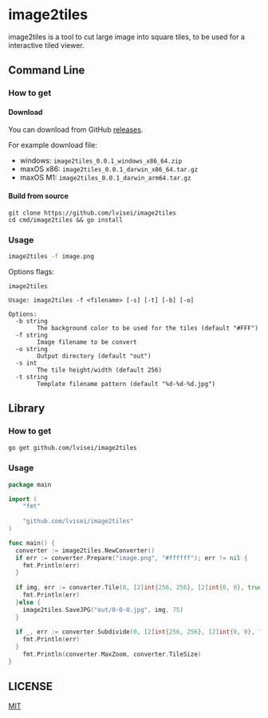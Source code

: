 # image2tiles

image2tiles is a tool to cut large image into square tiles, to be used for a interactive tiled viewer.

## Command Line

### How to get

#### Download

You can download from GitHub [releases](https://github.com/lvisei/image2tiles/releases).

For example download file:

- windows: `image2tiles_0.0.1_windows_x86_64.zip`
- maxOS x86: `image2tiles_0.0.1_darwin_x86_64.tar.gz`
- maxOS M1: `image2tiles_0.0.1_darwin_arm64.tar.gz`

#### Build from source

```
git clone https://github.com/lvisei/image2tiles
cd cmd/image2tiles && go install
```

### Usage

```bash
image2tiles -f image.png
```

Options flags:

```
image2tiles

Usage: image2tiles -f <filename> [-s] [-t] [-b] [-o]

Options:
  -b string
        The background color to be used for the tiles (default "#FFF")
  -f string
        Image filename to be convert
  -o string
        Output directory (default "out")
  -s int
        The tile height/width (default 256)
  -t string
        Template filename pattern (default "%d-%d-%d.jpg")
```

## Library

### How to get

```bash
go get github.com/lvisei/image2tiles
```

### Usage

```go
package main

import (
	"fmt"
	
	"github.com/lvisei/image2tiles"
)

func main() {
  converter := image2tiles.NewConverter()
  if err := converter.Prepare("image.png", "#ffffff"); err != nil {
  	fmt.Println(err)
  }
  
  if img, err := converter.Tile(0, [2]int{256, 256}, [2]int{0, 0}, true); err!=nil {
  	fmt.Println(err)
  }else {
  	image2tiles.SaveJPG("out/0-0-0.jpg", img, 75)
  }
  
  if _, err := converter.Subdivide(0, [2]int{256, 256}, [2]int{0, 0}, "tile-%d-%d-%d.jpg", "out"); err != nil {
  	fmt.Println(err)
  }
	fmt.Println(converter.MaxZoom, converter.TileSize)
}

```

## LICENSE

[MIT](./LICENSE)
